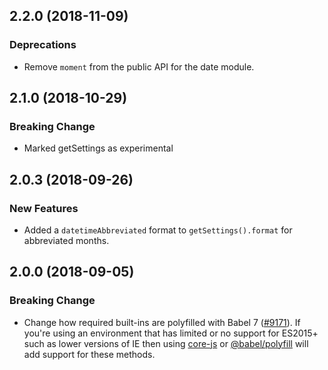 ## 2.2.0 (2018-11-09)

### Deprecations

- Remove `moment` from the public API for the date module.

## 2.1.0 (2018-10-29)

### Breaking Change

- Marked getSettings as experimental

## 2.0.3 (2018-09-26)

### New Features

- Added a `datetimeAbbreviated` format to `getSettings().format` for abbreviated months.

## 2.0.0 (2018-09-05)

### Breaking Change

- Change how required built-ins are polyfilled with Babel 7 ([#9171](https://github.com/WordPress/gutenberg/pull/9171)).  If you're using an environment that has limited or no support for ES2015+ such as lower versions of IE then using [core-js](https://github.com/zloirock/core-js) or [@babel/polyfill](https://babeljs.io/docs/en/next/babel-polyfill) will add support for these methods.

